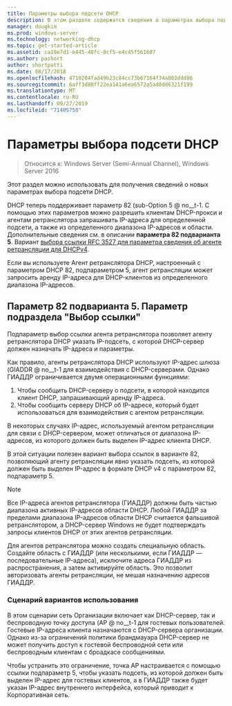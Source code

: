 ```yaml
---
title: Параметры выбора подсети DHCP
description: В этом разделе содержатся сведения о параметрах выбора подсети DHCP для протокола DHCP в Windows Server 2016.
manager: dougkim
ms.prod: windows-server
ms.technology: networking-dhcp
ms.topic: get-started-article
ms.assetid: ca19e7d1-e445-48fc-8cf5-e4c45f561607
ms.author: pashort
author: shortpatti
ms.date: 08/17/2018
ms.openlocfilehash: 4718204fad49b23c84cc73b67164f34a803ddd86
ms.sourcegitcommit: 6aff3d88ff22ea141a6ea6572a5ad8dd6321f199
ms.translationtype: MT
ms.contentlocale: ru-RU
ms.lasthandoff: 09/27/2019
ms.locfileid: "71405758"
---
```

# <a name="dhcp-subnet-selection-options"></a>Параметры выбора подсети DHCP

>Относится к: Windows Server (Semi-Annual Channel), Windows Server 2016

Этот раздел можно использовать для получения сведений о новых параметрах выбора подсети DHCP.

DHCP теперь поддерживает параметр 82 \(sub-Option 5 @ no__t-1. С помощью этих параметров можно разрешить клиентам DHCP-прокси и агентам ретранслятора запрашивать IP-адреса для определенной подсети, а также из определенного диапазона IP-адресов и области.  Дополнительные сведения см. в описании **параметра 82 подварианта 5**. Вариант [выбора ссылки RFC 3527 для параметра сведения об агенте ретрансляции для DHCPv4](https://tools.ietf.org/html/rfc3527).

Если вы используете Агент ретранслятора DHCP, настроенный с параметром DHCP 82, подпараметром 5, агент ретрансляции может запросить аренду IP-адреса для DHCP-клиентов из определенного диапазона IP-адресов.


## <a name="option-82-sub-option-5-link-selection-sub-option"></a>Параметр 82 подварианта 5. Параметр подраздела "Выбор ссылки"

Подпараметр выбор ссылки агента ретранслятора позволяет агенту ретранслятора DHCP указать IP-подсеть, с которой DHCP-сервер должен назначать IP-адреса и параметры.

Как правило, агенты ретранслятора DHCP используют IP-адрес шлюза \(GIADDR @ no__t-1 для взаимодействия с DHCP-серверами. Однако ГИАДДР ограничивается двумя операционными функциями:

1. Чтобы сообщить DHCP-серверу о подсети, в которой находится клиент DHCP, запрашивающий аренду IP-адреса.
2. Чтобы сообщить серверу DHCP об IP-адресе, который будет использоваться для взаимодействия с агентом ретрансляции.

В некоторых случаях IP-адрес, используемый агентом ретрансляции для связи с DHCP-сервером, может отличаться от диапазона IP-адресов, из которого должен быть выделен IP-адрес клиента DHCP. 

В этой ситуации полезен вариант выбора ссылок в варианте 82, позволяющий агенту ретрансляции явно указать подсеть, из которой должен быть выделен IP-адрес в формате DHCP v4 с параметром 82, подпараметр 5.

> [!NOTE]
>
> Все IP-адреса агентов ретранслятора (ГИАДДР) должны быть частью диапазона активных IP-адресов области DHCP. Любой ГИАДДР за пределами диапазона IP-адресов области DHCP считается фальшивой ретранслятором, а DHCP-сервер Windows не будет подтверждать запросы клиентов DHCP от этих агентов ретрансляции.
>
> Для агентов ретранслятора можно создать специальную область. Создайте область с ГИАДДР (или несколькими, если ГИАДДР — последовательные IP-адреса), исключите адреса ГИАДДР из распространения, а затем активируйте область. Это позволит авторизовать агенты ретрансляции, не мешая назначению адресов ГИАДДР.


### <a name="use-case-scenario"></a>Сценарий вариантов использования

В этом сценарии сеть Организации включает как DHCP-сервер, так и беспроводную точку доступа \(AP @ no__t-1 для гостевых пользователей. Гостевые IP-адреса клиента назначаются с DHCP-сервера организации. Однако из-за ограничений политики брандмауэра DHCP-сервер не может получить доступ к гостевой беспроводной сети или беспроводным клиентам с броадкасе сообщениями.

Чтобы устранить это ограничение, точка AP настраивается с помощью ссылки подпараметр 5, чтобы указать подсеть, из которой должен быть выделен IP-адрес для гостевых клиентов, а в ГИАДДР также будет указан IP-адрес внутреннего интерфейса, который приводит к Корпоративная сеть.
